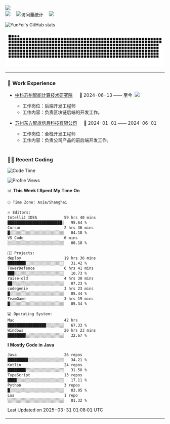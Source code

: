   <!-- dynamic typing effect 动态打字效果 -->
  <div>
    <a href="http://yunfei.plus">
      <img src="https://readme-typing-svg.demolab.com?font=Fira+Code&pause=1000&width=435&lines=console.log(%22Hello%2C%20World%22);祝您今天愉快!&center=true&size=27" />
    </a>
  </div>

  <div>
    <a href="http://yunfei.plus/"><img src="https://img.shields.io/badge/Website-博客-8c36db" /></a>&emsp;
    <!-- visitor -->
    <img src="https://komarev.com/ghpvc/?username=yunfeidog&label=Views&color=orange&style=flat" alt="访问量统计" />&emsp;
    <!-- wakatime -->    
    <a href="https://wakatime.com/@yunfeidog"><img src="https://wakatime.com/badge/user/42d0678c-368b-448b-9a77-5d21c5b55352.svg" /></a>
  </div>

![YunFei's GitHub stats](https://github-readme-stats.vercel.app/api?username=yunfeidog)

![snake](./dist/github-contribution-grid-snake.svg)


<table>

<tr><td>

### 🏢 Work Experience

<img align="right" width="88" src="https://cdn.jsdelivr.net/gh/yunfeidog/yunfeidog/assets/images/yuanze.png" />

- [中科苏州智能计算技术研究院](http://iict.ac.cn/sy) &emsp; 📌 2024-06-13 —— 至今

    - 工作岗位：后端开发工程师
    - 工作内容：负责区块链后端的开发工作。

- [苏州东方智旅信息科技有限公司](http://www.leyoobao.com/) &emsp; 📌 2024-01-01 —— 2024-06-01

    - 工作岗位：全栈开发工程师
    - 工作内容：负责公司产品的前后端开发工作。

</td></tr>

<tr><td>

### 👩‍💻 Recent Coding

<!--START_SECTION:waka-->
![Code Time](http://img.shields.io/badge/Code%20Time-2%2C778%20hrs%2052%20mins-blue)

![Profile Views](http://img.shields.io/badge/Profile%20Views-0-blue)

📊 **This Week I Spent My Time On** 

```text
🕑︎ Time Zone: Asia/Shanghai

🔥 Editors: 
IntelliJ IDEA            59 hrs 40 mins      ████████████████████████░   95.64 % 
Cursor                   2 hrs 36 mins       █░░░░░░░░░░░░░░░░░░░░░░░░   04.18 % 
VS Code                  6 mins              ░░░░░░░░░░░░░░░░░░░░░░░░░   00.18 % 

🐱‍💻 Projects: 
deploy                   19 hrs 36 mins      ████████░░░░░░░░░░░░░░░░░   31.42 % 
TowerDefence             6 hrs 41 mins       ███░░░░░░░░░░░░░░░░░░░░░░   10.73 % 
raise-old                4 hrs 30 mins       ██░░░░░░░░░░░░░░░░░░░░░░░   07.23 % 
codegenie                3 hrs 23 mins       █░░░░░░░░░░░░░░░░░░░░░░░░   05.44 % 
TeamGame                 3 hrs 19 mins       █░░░░░░░░░░░░░░░░░░░░░░░░   05.34 % 

💻 Operating System: 
Mac                      42 hrs              █████████████████░░░░░░░░   67.33 % 
Windows                  20 hrs 23 mins      ████████░░░░░░░░░░░░░░░░░   32.67 % 
```

**I Mostly Code in Java** 

```text
Java                     26 repos            █████████░░░░░░░░░░░░░░░░   34.21 % 
Kotlin                   24 repos            ████████░░░░░░░░░░░░░░░░░   31.58 % 
TypeScript               13 repos            ████░░░░░░░░░░░░░░░░░░░░░   17.11 % 
Python                   3 repos             █░░░░░░░░░░░░░░░░░░░░░░░░   03.95 % 
Lua                      1 repo              ░░░░░░░░░░░░░░░░░░░░░░░░░   01.32 % 
```




 Last Updated on 2025-03-31 01:08:01 UTC
<!--END_SECTION:waka-->

</td></tr>
<table>
